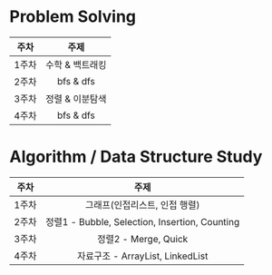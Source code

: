 # Problem Solving
|주차|주제|
|:---:|:---:|
|1주차| 수학 & 백트래킹 |
|2주차| bfs & dfs |
|3주차| 정렬 & 이분탐색 |
|4주차| bfs & dfs |

# Algorithm / Data Structure Study
|주차|주제|
|:---:|:---:|
|1주차| 그래프(인접리스트, 인접 행렬) |
|2주차| 정렬1 - Bubble, Selection, Insertion, Counting |
|3주차| 정렬2 - Merge, Quick |
|4주차| 자료구조 - ArrayList, LinkedList |

